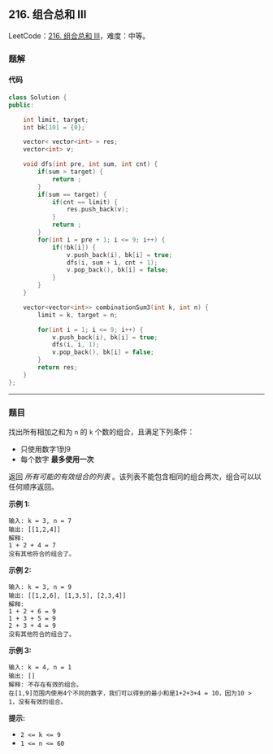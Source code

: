 ## 216. 组合总和 III

LeetCode：[216. 组合总和 III](https://leetcode.cn/problems/combination-sum-iii/)，难度：中等。

### 题解

#### 代码

```c++
class Solution {
public:

    int limit, target;
    int bk[10] = {0};

    vector< vector<int> > res;
    vector<int> v;

    void dfs(int pre, int sum, int cnt) {
        if(sum > target) {
            return ;
        }
        if(sum == target) {
            if(cnt == limit) {
                res.push_back(v);
            }
            return ;
        }
        for(int i = pre + 1; i <= 9; i++) {
            if(!bk[i]) {
                v.push_back(i), bk[i] = true;
                dfs(i, sum + i, cnt + 1);
                v.pop_back(), bk[i] = false;
            }
        }
    }

    vector<vector<int>> combinationSum3(int k, int n) {
        limit = k, target = n;

        for(int i = 1; i <= 9; i++) {
            v.push_back(i), bk[i] = true;
            dfs(i, i, 1);
            v.pop_back(), bk[i] = false;
        }
        return res;
    }
};
```



---



### 题目

找出所有相加之和为 `n` 的 `k` 个数的组合，且满足下列条件：

- 只使用数字1到9
- 每个数字 **最多使用一次** 

返回 *所有可能的有效组合的列表* 。该列表不能包含相同的组合两次，组合可以以任何顺序返回。

 

**示例 1:**

```
输入: k = 3, n = 7
输出: [[1,2,4]]
解释:
1 + 2 + 4 = 7
没有其他符合的组合了。
```

**示例 2:**

```
输入: k = 3, n = 9
输出: [[1,2,6], [1,3,5], [2,3,4]]
解释:
1 + 2 + 6 = 9
1 + 3 + 5 = 9
2 + 3 + 4 = 9
没有其他符合的组合了。
```

**示例 3:**

```
输入: k = 4, n = 1
输出: []
解释: 不存在有效的组合。
在[1,9]范围内使用4个不同的数字，我们可以得到的最小和是1+2+3+4 = 10，因为10 > 1，没有有效的组合。
```

 

**提示:**

- `2 <= k <= 9`
- `1 <= n <= 60`


